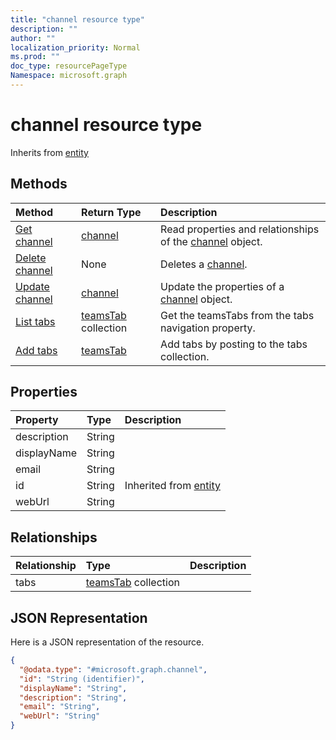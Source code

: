 ```yaml
---
title: "channel resource type"
description: ""
author: ""
localization_priority: Normal
ms.prod: ""
doc_type: resourcePageType
Namespace: microsoft.graph
---
```



# channel resource type




Inherits from [entity](../resources/entity.md)

## Methods
|Method|Return Type|Description|
|:---|:---|:---|
|[Get channel](../api/channel-get.md)|[channel](../resources/channel.md)|Read properties and relationships of the [channel](../resources/channel.md) object.|
|[Delete channel](../api/channel-delete.md)|None|Deletes a [channel](../resources/channel.md).|
|[Update channel](../api/channel-update.md)|[channel](../resources/channel.md)|Update the properties of a [channel](../resources/channel.md) object.|
|[List tabs](../api/channel-list-tabs.md)|[teamsTab](../resources/teamsTab.md) collection|Get the teamsTabs from the tabs navigation property.|
|[Add tabs](../api/channel-post-tabs.md)|[teamsTab](../resources/teamsTab.md)|Add tabs by posting to the tabs collection.|

## Properties
|Property|Type|Description|
|:---|:---|:---|
|description|String||
|displayName|String||
|email|String||
|id|String| Inherited from [entity](../resources/entity.md)|
|webUrl|String||

## Relationships
|Relationship|Type|Description|
|:---|:---|:---|
|tabs|[teamsTab](../resources/teamsTab.md) collection||

## JSON Representation
Here is a JSON representation of the resource.
<!-- {
  "blockType": "resource",
  "keyProperty": "id",
  "@odata.type": "microsoft.graph.channel",
  "baseType": "microsoft.graph.entity",
  "openType": false
}
-->
``` json
{
  "@odata.type": "#microsoft.graph.channel",
  "id": "String (identifier)",
  "displayName": "String",
  "description": "String",
  "email": "String",
  "webUrl": "String"
}
```

